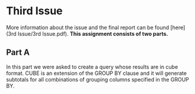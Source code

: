 # **Third Issue** #
More information about the issue and the final report can be found [here](3rd Issue/3rd Issue.pdf). **This assignment consists of two parts.**

## Part A ##
In this part we were asked to create a query whose results are in cube format. CUBE is an extension of the GROUP BY clause
and it will generate subtotals for all combinations of grouping columns specified in the GROUP BY.

